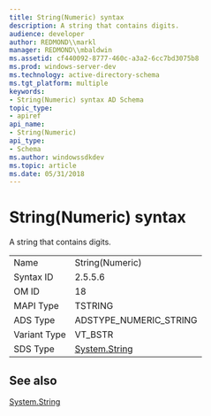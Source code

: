 ```yaml
---
title: String(Numeric) syntax
description: A string that contains digits.
audience: developer
author: REDMOND\\markl
manager: REDMOND\\mbaldwin
ms.assetid: cf440092-8777-460c-a3a2-6cc7bd3075b8
ms.prod: windows-server-dev
ms.technology: active-directory-schema
ms.tgt_platform: multiple
keywords:
- String(Numeric) syntax AD Schema
topic_type:
- apiref
api_name:
- String(Numeric)
api_type:
- Schema
ms.author: windowssdkdev
ms.topic: article
ms.date: 05/31/2018
---
```


# String(Numeric) syntax

A string that contains digits.



|              |                                                                        |
|--------------|------------------------------------------------------------------------|
| Name         | String(Numeric)                                                        |
| Syntax ID    | 2.5.5.6                                                                |
| OM ID        | 18                                                                     |
| MAPI Type    | TSTRING                                                                |
| ADS Type     | ADSTYPE\_NUMERIC\_STRING                                               |
| Variant Type | VT\_BSTR                                                               |
| SDS Type     | [System.String](https://msdn.microsoft.com/library/system.string.aspx) |



## See also

<dl> <dt>

[System.String](https://msdn.microsoft.com/library/system.string.aspx)
</dt> </dl>

 

 




